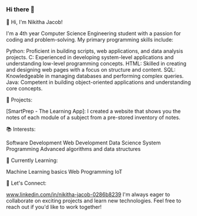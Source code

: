 ### Hi there 👋

<!--
**nikitha-jacob/nikitha-jacob** is a ✨ _special_ ✨ repository because its `README.md` (this file) appears on your GitHub profile.

Here are some ideas to get you started:

- 🔭 I’m currently working on ...
- 🌱 I’m currently learning ...
- 👯 I’m looking to collaborate on ...
- 🤔 I’m looking for help with ...
- 💬 Ask me about ...
- 📫 How to reach me: ...
- 😄 Pronouns: ...
- ⚡ Fun fact: ...
-->

👋 Hi, I'm Nikitha Jacob!

I'm a 4th year Computer Science Engineering student with a passion for coding and problem-solving. My primary programming skills include:

Python: Proficient in building scripts, web applications, and data analysis projects.
C: Experienced in developing system-level applications and understanding low-level programming concepts.
HTML: Skilled in creating and designing web pages with a focus on structure and content.
SQL: Knowledgeable in managing databases and performing complex queries.
Java: Competent in building object-oriented applications and understanding core concepts.

🔧 Projects:

[SmartPrep - The Learning App]: I created a website that shows you the notes of each module of a subject from a pre-stored inventory of notes.

📚 Interests:

Software Development
Web Development
Data Science
System Programming
Advanced algorithms and data structures

🌱 Currently Learning:

Machine Learning basics
Web Programming
IoT

💬 Let's Connect:

www.linkedin.com/in/nikitha-jacob-0286b8239
I'm always eager to collaborate on exciting projects and learn new technologies. Feel free to reach out if you'd like to work together!

